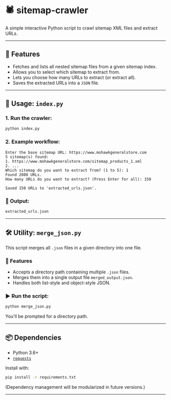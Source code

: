 # 🕷️ sitemap-crawler

A simple interactive Python script to crawl sitemap XML files and extract URLs.

---

## 🔧 Features

- Fetches and lists all nested sitemap files from a given sitemap index.
- Allows you to select which sitemap to extract from.
- Lets you choose how many URLs to extract (or extract all).
- Saves the extracted URLs into a `JSON` file.

---

## 🚀 Usage: `index.py`

### 1. Run the crawler:

```bash
python index.py
````

### 2. Example workflow:

```
Enter the base sitemap URL: https://www.mohawkgeneralstore.com
5 sitemap(s) found:
1. https://www.mohawkgeneralstore.com/sitemap_products_1.xml
2. ...
Which sitemap do you want to extract from? (1 to 5): 1
Found 2000 URLs.
How many URLs do you want to extract? (Press Enter for all): 150

Saved 150 URLs to 'extracted_urls.json'.
```

### 📂 Output:

```bash
extracted_urls.json
```

---

## 🛠 Utility: `merge_json.py`

This script merges all `.json` files in a given directory into one file.

### 📌 Features

* Accepts a directory path containing multiple `.json` files.
* Merges them into a single output file `merged_output.json`.
* Handles both list-style and object-style JSON.

### ▶️ Run the script:

```bash
python merge_json.py
```

You'll be prompted for a directory path.

---

## 📦 Dependencies

* Python 3.6+
* [`requests`](https://pypi.org/project/requests/)

Install with:

```bash
pip install -r requirements.txt
```

(Dependency management will be modularized in future versions.)

---

